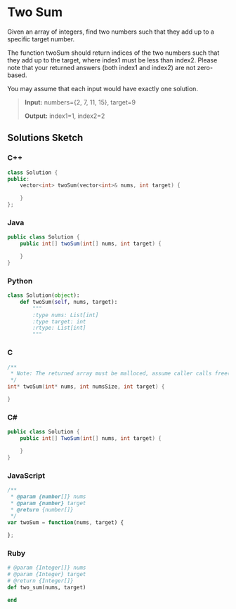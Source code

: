 # Two Sum

Given an array of integers, find two numbers such that they add up to a specific target number.

The function twoSum should return indices of the two numbers such that they add up to the target, where index1 must be less than index2. Please note that your returned answers (both index1 and index2) are not zero-based.

You may assume that each input would have exactly one solution.

> **Input:** numbers={2, 7, 11, 15}, target=9
> 
> **Output:** index1=1, index2=2

## Solutions Sketch

### C++
```C++
class Solution {
public:
    vector<int> twoSum(vector<int>& nums, int target) {

    }
};
```

### Java
```Java
public class Solution {
    public int[] twoSum(int[] nums, int target) {

    }
}
```

### Python
```Python
class Solution(object):
    def twoSum(self, nums, target):
        """
        :type nums: List[int]
        :type target: int
        :rtype: List[int]
        """
```

### C
```C
/**
 * Note: The returned array must be malloced, assume caller calls free().
 */
int* twoSum(int* nums, int numsSize, int target) {

}
```

### C# 
```C#
public class Solution {
    public int[] TwoSum(int[] nums, int target) {

    }
}
```

### JavaScript
```JavaScript
/**
 * @param {number[]} nums
 * @param {number} target
 * @return {number[]}
 */
var twoSum = function(nums, target) {

};
```

### Ruby
```Ruby
# @param {Integer[]} nums
# @param {Integer} target
# @return {Integer[]}
def two_sum(nums, target)

end
```
